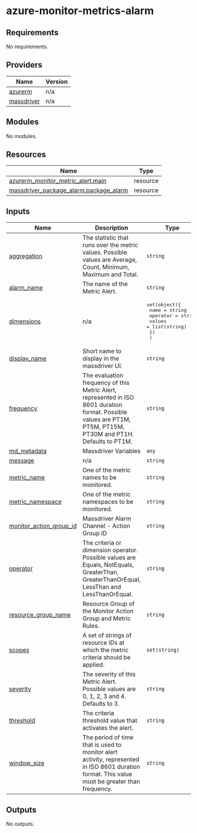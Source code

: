 # azure-monitor-metrics-alarm

<!-- BEGINNING OF PRE-COMMIT-TERRAFORM DOCS HOOK -->
## Requirements

No requirements.

## Providers

| Name | Version |
|------|---------|
| <a name="provider_azurerm"></a> [azurerm](#provider\_azurerm) | n/a |
| <a name="provider_massdriver"></a> [massdriver](#provider\_massdriver) | n/a |

## Modules

No modules.

## Resources

| Name | Type |
|------|------|
| [azurerm_monitor_metric_alert.main](https://registry.terraform.io/providers/hashicorp/azurerm/latest/docs/resources/monitor_metric_alert) | resource |
| [massdriver_package_alarm.package_alarm](https://registry.terraform.io/providers/massdriver-cloud/massdriver/latest/docs/resources/package_alarm) | resource |

## Inputs

| Name | Description | Type | Default | Required |
|------|-------------|------|---------|:--------:|
| <a name="input_aggregation"></a> [aggregation](#input\_aggregation) | The statistic that runs over the metric values. Possible values are Average, Count, Minimum, Maximum and Total. | `string` | n/a | yes |
| <a name="input_alarm_name"></a> [alarm\_name](#input\_alarm\_name) | The name of the Metric Alert. | `string` | n/a | yes |
| <a name="input_dimensions"></a> [dimensions](#input\_dimensions) | n/a | <pre>set(object({<br>    name     = string<br>    operator = string<br>    values   = list(string)<br>    })<br>  )</pre> | `[]` | no |
| <a name="input_display_name"></a> [display\_name](#input\_display\_name) | Short name to display in the massdriver UI. | `string` | n/a | yes |
| <a name="input_frequency"></a> [frequency](#input\_frequency) | The evaluation frequency of this Metric Alert, represented in ISO 8601 duration format. Possible values are PT1M, PT5M, PT15M, PT30M and PT1H. Defaults to PT1M. | `string` | n/a | yes |
| <a name="input_md_metadata"></a> [md\_metadata](#input\_md\_metadata) | Massdriver Variables | `any` | n/a | yes |
| <a name="input_message"></a> [message](#input\_message) | n/a | `string` | n/a | yes |
| <a name="input_metric_name"></a> [metric\_name](#input\_metric\_name) | One of the metric names to be monitored. | `string` | n/a | yes |
| <a name="input_metric_namespace"></a> [metric\_namespace](#input\_metric\_namespace) | One of the metric namespaces to be monitored. | `string` | n/a | yes |
| <a name="input_monitor_action_group_id"></a> [monitor\_action\_group\_id](#input\_monitor\_action\_group\_id) | Massdriver Alarm Channel - Action Group ID | `string` | n/a | yes |
| <a name="input_operator"></a> [operator](#input\_operator) | The criteria or dimension operator. Possible values are Equals, NotEquals, GreaterThan, GreaterThanOrEqual, LessThan and LessThanOrEqual. | `string` | n/a | yes |
| <a name="input_resource_group_name"></a> [resource\_group\_name](#input\_resource\_group\_name) | Resource Group of the Monitor Action Group and Metric Rules. | `string` | n/a | yes |
| <a name="input_scopes"></a> [scopes](#input\_scopes) | A set of strings of resource IDs at which the metric criteria should be applied. | `set(string)` | n/a | yes |
| <a name="input_severity"></a> [severity](#input\_severity) | The severity of this Metric Alert. Possible values are 0, 1, 2, 3 and 4. Defaults to 3. | `string` | n/a | yes |
| <a name="input_threshold"></a> [threshold](#input\_threshold) | The criteria threshold value that activates the alert. | `string` | n/a | yes |
| <a name="input_window_size"></a> [window\_size](#input\_window\_size) | The period of time that is used to monitor alert activity, represented in ISO 8601 duration format. This value must be greater than frequency. | `string` | n/a | yes |

## Outputs

No outputs.
<!-- END OF PRE-COMMIT-TERRAFORM DOCS HOOK -->
